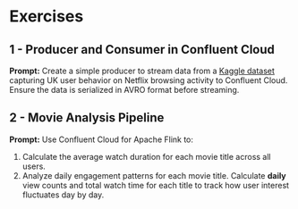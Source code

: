 # Exercises

## 1  - Producer and Consumer in Confluent Cloud

**Prompt:** Create a simple producer to stream data from a [Kaggle dataset](https://www.kaggle.com/datasets/vodclickstream/netflix-audience-behaviour-uk-movies) capturing UK user behavior on Netflix browsing activity to Confluent Cloud. Ensure the data is serialized in AVRO format before streaming.

## 2 - Movie Analysis Pipeline
**Prompt:** Use Confluent Cloud for Apache Flink to:
1. Calculate the average watch duration for each movie title across all users.
2. Analyze daily engagement patterns for each movie title. Calculate **daily** view counts and total watch time for each title to track how user interest fluctuates day by day.